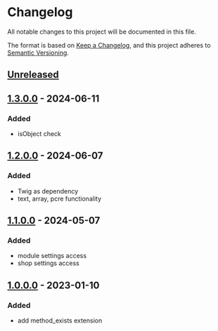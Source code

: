 # Changelog
All notable changes to this project will be documented in this file.

The format is based on [Keep a Changelog](https://keepachangelog.com/en/1.0.0/),
and this project adheres to [Semantic Versioning](https://semver.org/spec/v2.0.0.html).

## [Unreleased](https://git.d3data.de/D3Public/oxid_twig_extensions/compare/1.3.0.0...rel_1.x)

## [1.3.0.0](https://git.d3data.de/D3Public/oxid_twig_extensions/compare/1.2.0.0...1.3.0.0) - 2024-06-11
### Added
- isObject check

## [1.2.0.0](https://git.d3data.de/D3Public/oxid_twig_extensions/compare/1.1.0.0...1.2.0.0) - 2024-06-07
### Added
- Twig as dependency
- text, array, pcre functionality 

## [1.1.0.0](https://git.d3data.de/D3Public/oxid_twig_extensions/compare/1.0.0.0...1.1.0.0) - 2024-05-07
### Added
- module settings access
- shop settings access

## [1.0.0.0](https://git.d3data.de/D3Public/oxid_twig_extensions/releases/tag/1.0.0.0) - 2023-01-10
### Added
- add method_exists extension